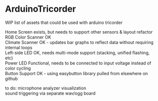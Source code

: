 # ArduinoTricorder
WIP list of assets that could be used with arduino tricorder 

Home Screen         exists, but needs to support other sensors & layout refactor<br/>
RGB Color Scanner   OK<br/>
Climate Scanner		OK - updates bar graphs to reflect data without requiring internal loops<br/>
Left-side LED       OK, needs multi-mode support (stacking, unified flashing, etc)<br/>
Power LED           Functional, needs to be connected to input voltage instead of color cycling<br/>
Button Support      OK - using easybutton library pulled from elsewhere on github

to do:
microphone analyzer visualization<br/>
sound triggering via separate wav/ogg board
